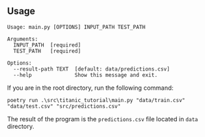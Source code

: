 
## Usage
```
Usage: main.py [OPTIONS] INPUT_PATH TEST_PATH

Arguments:
  INPUT_PATH  [required]
  TEST_PATH   [required]

Options:
  --result-path TEXT  [default: data/predictions.csv]
  --help              Show this message and exit.
```

If you are in the root directory, run the following command:
```
poetry run .\src\titanic_tutorial\main.py "data/train.csv" "data/test.csv" "src/predictions.csv"
```
The result of the program is the `predictions.csv` file located in `data` directory.
